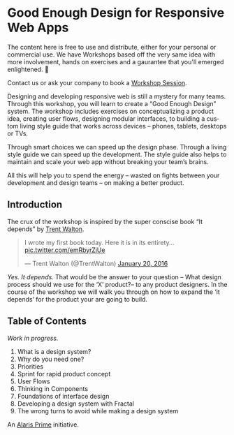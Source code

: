# Good Enough Design for Responsive Web Apps

The content here is free to use and distribute, either for your personal or commercial use. We have Workshops based off the very same idea with more involvement, hands on exercises and a gaurantee that you'll emerged enlightened. 🙂

Contact us or ask your company to book a [Workshop Session](https://alarisprime.com/workshops/).

De­sign­ing and de­vel­op­ing re­spon­sive web is still a mys­tery for many teams. Through this work­shop, you will learn to cre­ate a “Good Enough De­sign” sys­tem. The work­shop in­cludes ex­er­cises on con­cep­tu­al­iz­ing a prod­uct idea, cre­at­ing user flows, de­sign­ing mod­u­lar in­ter­faces, to build­ing a cus­tom liv­ing style guide that works across de­vices – phones, tablets, desk­tops or TVs.

Through smart choices we can speed up the de­sign phase. Through a liv­ing style guide we can speed up the de­vel­op­ment. The style guide also helps to main­tain and scale your web app with­out break­ing your team’s brains.

All this will help you to spend the en­ergy – wasted on fights be­tween your de­vel­op­ment and de­sign teams – on mak­ing a bet­ter prod­uct.

## Introduction

The crux of the workshop is inspired by the super conscise book “It depends” by [Trent Walton](https://twitter.com/trentwalton).

<blockquote class="twitter-tweet" data-cards="hidden" data-lang="en"><p lang="en" dir="ltr">I wrote my first book today. Here it is in its entirety… <a href="https://t.co/emRbyrZiUe">pic.twitter.com/emRbyrZiUe</a></p>&mdash; Trent Walton (@TrentWalton) <a href="https://twitter.com/TrentWalton/status/689831145039495172">January 20, 2016</a></blockquote>

*Yes. It depends.* That would be the answer to your question – What design process should we use for the ‘X’ product?– to any product designers. In the course of the  workshop we will walk you through on how to expand the ‘it depends’ for the product your are going to build.

## Table of Contents

*Work in progress.*

1. What is a design system?
2. Why do you need one?
3. Priorities
4. Sprint for rapid product concept
5. User Flows
6. Thinking in Components
7. Foundations of interface design
8. Developing a design system with Fractal
9. The wrong turns to avoid while making a design system

An [Alaris Prime](https://alarisprime.com/) initiative.
